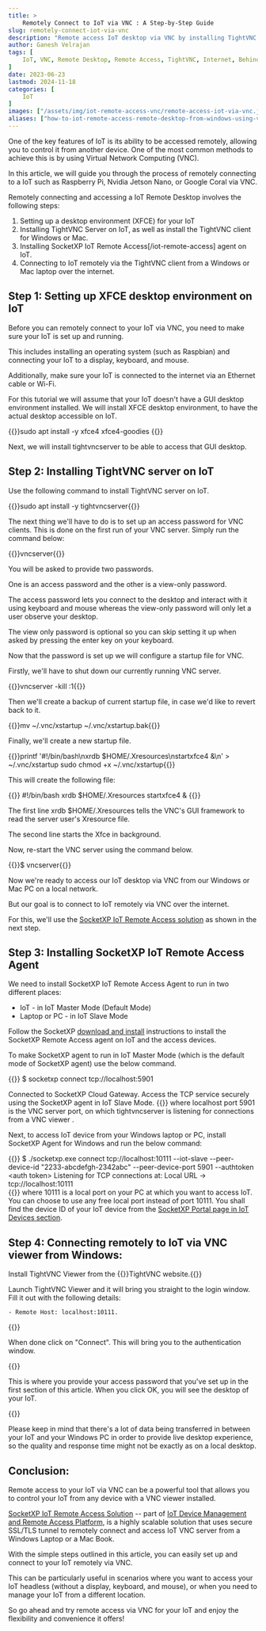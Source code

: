 ```yaml
---
title: >
    Remotely Connect to IoT via VNC : A Step-by-Step Guide
slug: remotely-connect-iot-via-vnc
description: "Remote access IoT desktop via VNC by installing TightVNC Server on IoT, and installing the TightVNC client on your Windows laptop."
author: Ganesh Velrajan
tags: [
    IoT, VNC, Remote Desktop, Remote Access, TightVNC, Internet, Behind Firewall, NAT Router
]
date: 2023-06-23
lastmod: 2024-11-18
categories: [
    IoT
]
images: ["/assets/img/iot-remote-access-vnc/remote-access-iot-via-vnc.jpg"]
aliases: ["how-to-iot-remote-access-remote-desktop-from-windows-using-vnc", "how-to-remote-access-raspberry-pi-remote-desktop-from-windows-using-vnc", "remotely-connect-raspberry-pi-via-vnc"]
---
```

One of the key features of IoT is its ability to be accessed remotely, allowing you to control it from another device. One of the most common methods to achieve this is by using Virtual Network Computing (VNC). 

In this article, we will guide you through the process of remotely connecting to a IoT such as Raspberry Pi, Nvidia Jetson Nano, or Google Coral via VNC.

Remotely connecting and accessing a IoT Remote Desktop involves the following steps:

1. Setting up a desktop environment (XFCE) for your IoT
2. Installing TightVNC Server on IoT, as well as install the TightVNC client for Windows or Mac.  
3. Installing SocketXP IoT Remote Access[/iot-remote-access] agent on IoT.
4. Connecting to IoT remotely via the TightVNC client from a Windows or Mac laptop over the internet.



## Step 1: Setting up XFCE desktop environment on IoT 

Before you can remotely connect to your IoT via VNC, you need to make sure your IoT is set up and running. 

This includes installing an operating system (such as Raspbian) and connecting your IoT to a display, keyboard, and mouse. 

Additionally, make sure your IoT is connected to the internet via an Ethernet cable or Wi-Fi.

For this tutorial we will assume that your IoT doesn't have a GUI desktop environment installed. We will install XFCE desktop environment, to have the actual desktop accessible on IoT. 

{{<source-code>}}sudo apt install -y xfce4 xfce4-goodies {{</source-code>}}

Next, we will install tightvncserver to be able to access that GUI desktop.

## Step 2: Installing TightVNC server on IoT

Use the following command to install TightVNC server on IoT.

{{<source-code>}}sudo apt install -y tightvncserver{{</source-code>}}

The next thing we'll have to do is to set up an access password for VNC clients. This is done on the first run of your VNC server. Simply run the command below:

{{<source-code>}}vncserver{{</source-code>}}

You will be asked to provide two passwords. 

One is an access password and the other is a view-only password. 

The access password lets you connect to the desktop and interact with it using keyboard and mouse whereas the view-only password will only let a user observe your desktop. 

The view only password is optional so you can skip setting it up when asked by pressing the enter key on your keyboard.

Now that the password is set up we will configure a startup file for VNC. 

Firstly, we'll have to shut down our currently running VNC server.

{{<source-code>}}vncserver -kill :1{{</source-code>}}

Then we'll create a backup of current startup file, in case we'd like to revert back to it.

{{<source-code>}}mv ~/.vnc/xstartup ~/.vnc/xstartup.bak{{</source-code>}}

Finally, we'll create a new startup file.

{{<source-code>}}printf '#!/bin/bash\nxrdb $HOME/.Xresources\nstartxfce4 &\n' > ~/.vnc/xstartup
sudo chmod +x ~/.vnc/xstartup{{</source-code>}}

This will create the following file:

{{<source-code>}}
#!/bin/bash
xrdb $HOME/.Xresources
startxfce4 & 
{{</source-code>}}

The first line xrdb $HOME/.Xresources tells the VNC's GUI framework to read the server user's Xresource file.

The second line starts the Xfce in background.

Now, re-start the VNC server using the command below.

{{<source-code>}}$ vncserver{{</source-code>}}

Now we're ready to access our IoT desktop via VNC from our Windows or Mac PC on a local network.  

But our goal is to connect to IoT remotely via VNC over the internet.

For this, we'll use the [SocketXP IoT Remote Access solution](/iot-remote-access) as shown in the next step.

## Step 3: Installing SocketXP IoT Remote Access Agent

We need to install SocketXP IoT Remote Access Agent to run in two different places:


  - IoT - in IoT Master Mode (Default Mode)
  - Laptop or PC - in IoT Slave Mode

Follow the SocketXP [download and install](https://www.socketxp.com/download) instructions to install the SocketXP Remote Access agent on IoT and the access devices.

To make SocketXP agent to run in IoT Master Mode (which is the default mode of SocketXP agent) use the below command.

{{<source-code>}}
$ socketxp  connect tcp://localhost:5901

Connected to SocketXP Cloud Gateway.
Access the TCP service securely using the SocketXP agent in IoT Slave Mode.
{{</source-code>}}
where localhost port 5901 is the VNC server port, on which tightvncserver is listening for connections from a VNC viewer .

Next, to access IoT device from your Windows laptop or PC, install SocketXP Agent for Windows and run the below command:


{{<source-code>}}
$ ./socketxp.exe connect tcp://localhost:10111 --iot-slave --peer-device-id "2233-abcdefgh-2342abc" --peer-device-port 5901 --authtoken &lt;auth token&gt;
Listening for TCP connections at:
Local URL -> tcp://localhost:10111  
{{</source-code>}}
where 10111 is a local port on your PC at which you want to access IoT.  You can choose to use any free local port instead of port 10111.
You shall find the device ID of your IoT device from the [SocketXP Portal page in IoT Devices section](https://portal.socketxp.com/#/devices).

## Step 4: Connecting remotely to IoT via VNC viewer from Windows:

Install TightVNC Viewer from the {{<ahref href="https://www.tightvnc.com/download.php" rel="nofollow">}}TightVNC website.{{</ahref>}}


Launch TightVNC Viewer and it will bring you straight to the login window. Fill it out with the following details:

    - Remote Host: localhost:10111.

{{<image-format src="/assets/img/iot-remote-access-vnc/tightvnc-viewer.png"  alt="access rasperry pi remotely via vnc" >}}

When done click on "Connect". This will bring you to the authentication window.


{{<image-format src="/assets/img/iot-remote-access-vnc/tightvnc-viewer-login.png"  alt="connect rasperry pi via vnc remotely" >}}


This is where you provide your access password that you've set up in the first section of this article. When you click OK, you will see the desktop of your IoT.


{{<image-format src="/assets/img/iot-remote-access-vnc/iot-remote-access-via-vnc.jpg"  alt="rasperry pi remote access via vnc" width="800" height="600">}}

Please keep in mind that there's a lot of data being transferred in between your IoT and your Windows PC in order to provide live desktop experience, so the quality and response time might not be exactly as on a local desktop.


## Conclusion:
Remote access to your IoT via VNC can be a powerful tool that allows you to control your IoT from any device with a VNC viewer installed. 

[SocketXP IoT Remote Access Solution](/iot-remote-access) -- part of [IoT Device Management and Remote Access Platform](/iot/iot-device-management-platform),  is a highly scalable solution that uses secure SSL/TLS tunnel to remotely connect and access IoT VNC server from a Windows Laptop or a Mac Book.

With the simple steps outlined in this article, you can easily set up and connect to your IoT remotely via VNC. 

This can be particularly useful in scenarios where you want to access your IoT headless (without a display, keyboard, and mouse), or when you need to manage your IoT from a different location.

So go ahead and try remote access via VNC for your IoT and enjoy the flexibility and convenience it offers!




 